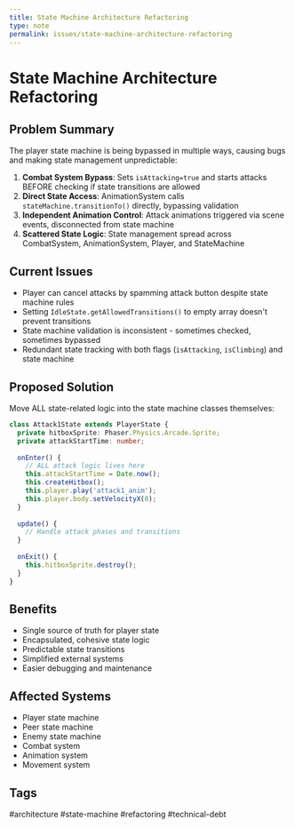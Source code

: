 ```yaml
---
title: State Machine Architecture Refactoring
type: note
permalink: issues/state-machine-architecture-refactoring
---
```


# State Machine Architecture Refactoring

## Problem Summary
The player state machine is being bypassed in multiple ways, causing bugs and making state management unpredictable:

1. **Combat System Bypass**: Sets `isAttacking=true` and starts attacks BEFORE checking if state transitions are allowed
2. **Direct State Access**: AnimationSystem calls `stateMachine.transitionTo()` directly, bypassing validation
3. **Independent Animation Control**: Attack animations triggered via scene events, disconnected from state machine
4. **Scattered State Logic**: State management spread across CombatSystem, AnimationSystem, Player, and StateMachine

## Current Issues
- Player can cancel attacks by spamming attack button despite state machine rules
- Setting `IdleState.getAllowedTransitions()` to empty array doesn't prevent transitions
- State machine validation is inconsistent - sometimes checked, sometimes bypassed
- Redundant state tracking with both flags (`isAttacking`, `isClimbing`) and state machine

## Proposed Solution
Move ALL state-related logic into the state machine classes themselves:

```typescript
class Attack1State extends PlayerState {
  private hitboxSprite: Phaser.Physics.Arcade.Sprite;
  private attackStartTime: number;
  
  onEnter() {
    // ALL attack logic lives here
    this.attackStartTime = Date.now();
    this.createHitbox();
    this.player.play('attack1_anim');
    this.player.body.setVelocityX(0);
  }
  
  update() {
    // Handle attack phases and transitions
  }
  
  onExit() {
    this.hitboxSprite.destroy();
  }
}
```

## Benefits
- Single source of truth for player state
- Encapsulated, cohesive state logic
- Predictable state transitions
- Simplified external systems
- Easier debugging and maintenance

## Affected Systems
- Player state machine
- Peer state machine  
- Enemy state machine
- Combat system
- Animation system
- Movement system

## Tags
#architecture #state-machine #refactoring #technical-debt